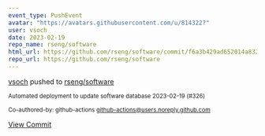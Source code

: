 ```yaml
---
event_type: PushEvent
avatar: "https://avatars.githubusercontent.com/u/814322?"
user: vsoch
date: 2023-02-19
repo_name: rseng/software
html_url: https://github.com/rseng/software/commit/f6a3b429ad652014a83246ecec1f0752b94ddbdc
repo_url: https://github.com/rseng/software
---
```


<a href='https://github.com/vsoch' target='_blank'>vsoch</a> pushed to <a href='https://github.com/rseng/software' target='_blank'>rseng/software</a>

<small>Automated deployment to update software database 2023-02-19 (#326)

Co-authored-by: github-actions <github-actions@users.noreply.github.com></small>

<a href='https://github.com/rseng/software/commit/f6a3b429ad652014a83246ecec1f0752b94ddbdc' target='_blank'>View Commit</a>